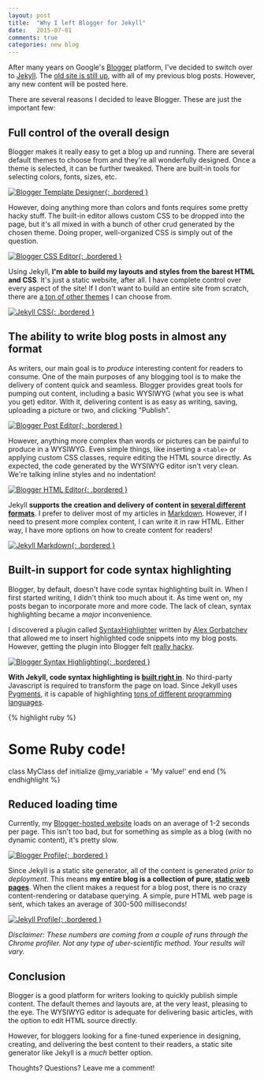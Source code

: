 ```yaml
---
layout: post
title:  "Why I left Blogger for Jekyll"
date:   2015-07-01
comments: true
categories: new blog
---
```


After many years on Google's [Blogger](http://www.blogger.com) platform, I've decided to switch over to [Jekyll](http://jekyllrb.com/). The [old site is still up](http://www.runtime-era.blogspot.com), with all of my previous blog posts. However, any new content will be posted here.

There are several reasons I decided to leave Blogger. These are just the important few:

## Full control of the overall design

Blogger makes it really easy to get a blog up and running. There are several default themes to choose from and they're all wonderfully designed. Once a theme is selected, it can be further tweaked. There are built-in tools for selecting colors, fonts, sizes, etc. 

[![Blogger Template Designer](/assets/images/posts/blogger-template-designer.png){: .bordered }](/assets/images/posts/blogger-template-designer.png)

However, doing anything more than colors and fonts requires some pretty hacky stuff. The built-in editor allows custom CSS to be dropped into the page, but it's all mixed in with a bunch of other crud generated by the chosen theme. Doing proper, well-organized CSS is simply out of the question.

[![Blogger CSS Editor](/assets/images/posts/blogger-css-editor.png){: .bordered }](/assets/images/posts/blogger-css-editor.png)

Using Jekyll, **I'm able to build my layouts and styles from the barest HTML and CSS**. It's just a static website, after all. I have complete control over every aspect of the site! If I don't want to build an entire site from scratch, there are [a ton of other themes](http://jekyllthemes.org/) I can choose from.

[![Jekyll CSS](/assets/images/posts/jekyll-css.png){: .bordered }](/assets/images/posts/jekyll-css.png)

## The ability to write blog posts in almost any format

As writers, our main goal is to *produce* interesting content for readers to consume. One of the main purposes of any blogging tool is to make the delivery of content quick and seamless. Blogger provides great tools for pumping out content, including a basic WYSIWYG (what you see is what you get) editor. With it, delivering content is as easy as writing, saving, uploading a picture or two, and clicking "Publish".

[![Blogger Post Editor](/assets/images/posts/blogger-post-editor.png){: .bordered }](/assets/images/posts/blogger-post-editor.png)

However, anything more complex than words or pictures can be painful to produce in a WYSIWYG. Even simple things, like inserting a `<table>` or applying custom CSS classes, require editing the HTML source directly. As expected, the code generated by the WYSIWYG editor isn't very clean. We're talking inline styles and no indentation!

[![Blogger HTML Editor](/assets/images/posts/blogger-html-editor.png){: .bordered }](/assets/images/posts/blogger-html-editor.png)

Jekyll **supports the creation and delivery of content in [several different formats](http://jekyllrb.com/docs/plugins/#converters-1)**. I prefer to deliver most of my articles in [Markdown](https://help.github.com/articles/markdown-basics/). However, if I need to present more complex content, I can write it in raw HTML. Either way, I have more options on how to create content for readers!

[![Jekyll Markdown](/assets/images/posts/jekyll-markdown.png){: .bordered }](/assets/images/posts/jekyll-markdown.png)

## Built-in support for code syntax highlighting

Blogger, by default, doesn't have code syntax highlighting built in. When I first started writing, I didn't think too much about it. As time went on, my posts began to incorporate more and more code. The lack of clean, syntax highlighting became a *major* inconvenience.

I discovered a plugin called [SyntaxHighlighter](http://alexgorbatchev.com/SyntaxHighlighter/) written by [Alex Gorbatchev]() that allowed me to insert highlighted code snippets into my blog posts. However, getting the plugin into Blogger felt [really hacky](http://www.mybloggertricks.com/2015/04/SyntaxHighlighter-Shortcode-for-Blogspot.html).

[![Blogger Syntax Highlighting](/assets/images/posts/blogger-syntax-highlighter.png){: .bordered }](/assets/images/posts/blogger-syntax-highlighter.png)

**With Jekyll, code syntax highlighting is [built right in](http://jekyllrb.com/docs/posts/#highlighting-code-snippets)**. No third-party Javascript is required to transform the page on load. Since Jekyll uses [Pygments](http://pygments.org), it is capable of highlighting [tons of different programming languages](http://pygments.org/languages/).

{% highlight ruby %}
# Some Ruby code!
class MyClass
  def initialize
    @my_variable = 'My value!'
  end
end
{% endhighlight %}

## Reduced loading time

Currently, my [Blogger-hosted website](http://www.runtime-era.blogspot.com) loads on an average of 1-2 seconds per page. This isn't too bad, but for something as simple as a blog (with no dynamic content), it's pretty slow.

[![Blogger Profile](/assets/images/posts/blogger-profile.png){: .bordered }](/assets/images/posts/blogger-profile.png)

Since Jekyll is a static site generator, all of the content is generated *prior to deployment*. This means **my entire blog is a collection of pure, [static web pages](https://en.wikipedia.org/wiki/Static_web_page)**. When the client makes a request for a blog post, there is no crazy content-rendering or database querying. A simple, pure HTML web page is sent, which takes an average of 300-500 milliseconds! 

[![Jekyll Profile](/assets/images/posts/jekyll-profile.png){: .bordered }](/assets/images/posts/jekyll-profile.png)

*Disclaimer: These numbers are coming from a couple of runs through the Chrome profiler. Not any type of uber-scientific method. Your results will vary.*

## Conclusion

Blogger is a good platform for writers looking to quickly publish simple content. The default themes and layouts are, at the very least, pleasing to the eye. The WYSIWYG editor is adequate for delivering basic articles, with the option to edit HTML source directly.

However, for bloggers looking for a fine-tuned experience in designing, creating, and delivering the best content to their readers, a static site generator like Jekyll is a *much* better option.

Thoughts? Questions? Leave me a comment!
